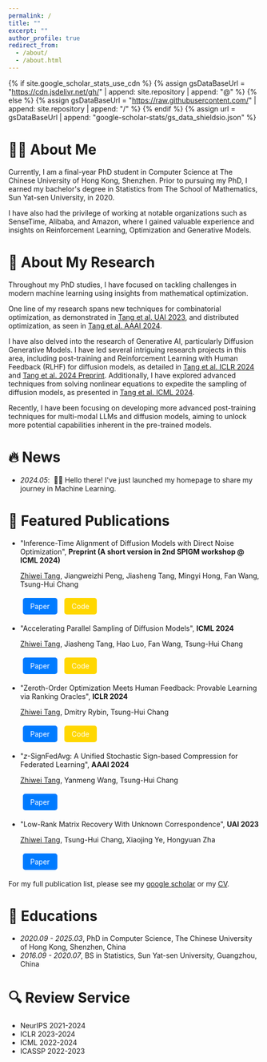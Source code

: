 ```yaml
---
permalink: /
title: ""
excerpt: ""
author_profile: true
redirect_from: 
  - /about/
  - /about.html
---
```


{% if site.google_scholar_stats_use_cdn %}
{% assign gsDataBaseUrl = "https://cdn.jsdelivr.net/gh/" | append: site.repository | append: "@" %}
{% else %}
{% assign gsDataBaseUrl = "https://raw.githubusercontent.com/" | append: site.repository | append: "/" %}
{% endif %}
{% assign url = gsDataBaseUrl | append: "google-scholar-stats/gs_data_shieldsio.json" %}

# 🧑‍💻️ About Me
<span class='anchor' id='about-me'></span>

Currently, I am a final-year PhD student in Computer Science at The Chinese University of Hong Kong, Shenzhen. Prior to pursuing my PhD, I earned my bachelor's degree in Statistics from The School of Mathematics, Sun Yat-sen University, in 2020. 

I have also had the privilege of working at notable organizations such as SenseTime, Alibaba, and Amazon, where I gained valuable experience and insights on Reinforcement Learning, Optimization and Generative Models.

<!-- Lorem ipsum dolor sit amet, consectetur adipiscing elit. Vivamus ornare aliquet ipsum, ac tempus justo dapibus sit amet. Suspendisse condimentum, libero vel tempus mattis, risus risus vulputate libero, elementum fermentum mi neque vel nisl. Maecenas facilisis maximus dignissim. Curabitur mattis vulputate dui, tincidunt varius libero luctus eu. Mauris mauris nulla, scelerisque eget massa id, tincidunt congue felis. Sed convallis tempor ipsum rhoncus viverra. Pellentesque nulla orci, accumsan volutpat fringilla vitae, maximus sit amet tortor. Aliquam ultricies odio ut volutpat scelerisque. Donec nisl nisl, porttitor vitae pharetra quis, fringilla sed mi. Fusce pretium dolor ut aliquam consequat. Cras volutpat, tellus accumsan mattis molestie, nisl lacus tempus massa, nec malesuada tortor leo vel quam. Aliquam vel ex consectetur, vehicula leo nec, efficitur eros. Donec convallis non urna quis feugiat.

My research interest includes neural machine translation and computer vision. I have published more than 100 papers at the top international AI conferences with total <a href='https://scholar.google.com/citations?user=DhtAFkwAAAAJ'>google scholar citations <strong><span id='total_cit'>260000+</span></strong></a> (You can also use google scholar badge <a href='https://scholar.google.com/citations?user=DhtAFkwAAAAJ'><img src="https://img.shields.io/endpoint?url={{ url | url_encode }}&logo=Google%20Scholar&labelColor=f6f6f6&color=9cf&style=flat&label=citations"></a>). -->

# 💬 About My Research
<span class='anchor' id='-research'></span>
Throughout my PhD studies, I have focused on tackling challenges in modern machine learning using insights from mathematical optimization.

One line of my research spans new techniques for combinatorial optimization, as demonstrated in [Tang et al. UAI 2023](https://proceedings.mlr.press/v216/tang23a.html), and distributed optimization, as seen in [Tang et al. AAAI 2024](https://ojs.aaai.org/index.php/AAAI/article/view/29454/30740).

I have also delved into the research of Generative AI, particularly Diffusion Generative Models. I have led several intriguing research projects in this area, including post-training and Reinforcement Learning with Human Feedback (RLHF) for diffusion models, as detailed in [Tang et al. ICLR 2024](https://openreview.net/pdf/120f6a88f789639b88a7a1d19b56c2c13c15d81a.pdf) and [Tang et al. 2024 Preprint](https://arxiv.org/abs/2405.18881). Additionally, I have explored advanced techniques from solving nonlinear equations to expedite the sampling of diffusion models, as presented in [Tang et al. ICML 2024](https://arxiv.org/abs/2402.09970).

Recently, I have been focusing on developing more advanced post-training techniques for multi-modal LLMs and diffusion models, aiming to unlock more potential capabilities inherent in the pre-trained models.

<!-- **(1) Optimization with Imperfect Function Feedback.** In many settings, obtaining perfect function feedback, like gradient or value, can be challenging. For example, distributed optimization requires compressing function feedback to improve communication efficiency between devices [Tang et al. AAAI 2024](https://ojs.aaai.org/index.php/AAAI/article/view/29454/30740), or optimizing with human ranking feedback for AI-generated content [Tang et al. ICLR 2024](https://openreview.net/pdf/120f6a88f789639b88a7a1d19b56c2c13c15d81a.pdf). The high-level idea behind these studies is to accurately estimate the ground-truth gradient from imperfect feedback using statistical techniques, then applying this estimation in optimization.

**(2) Learning Your Optimization Problem from Data.** Many engineering problems are solved by formulating optimization with manually-constructed models of the target world, including the objective function and constraints. However, these hand-crafted models can be difficult to create and often provide only a crude approximation of the real world due to simplified assumptions. With the rise of generative models like LLMs and Diffusion Models, an exciting approach is to use the learned distribution as world models for optimization, effectively learning constraints for the optimization problem. Similarly, the optimization's objective function can also be learned from data, such as learning a reward model from human preferences [Ouyang et al.](https://proceedings.neurips.cc/paper_files/paper/2022/file/b1efde53be364a73914f58805a001731-Paper-Conference.pdf). With this approach, it becomes possible to tackle complex and abstract engineering problems such as "generate a beautiful image" by learning an image generative model (acting as the feasible region) and a reward model for evaluating the image's aesthetic (acting as the objective function) [Tang et al. 2024 Preprint](https://arxiv.org/abs/2405.18881).

**(3) Useful Optimization Tricks.** Proper optimization tricks can lead to unreasonable effectivness in some machine learning applications. For example, entropy-regularized optimal transport can be used for smoothing optimization over permutations [Tang et al. UAI 2023](https://proceedings.mlr.press/v216/tang23a.html), and techniques from solving nonlinear equations can expedite the sampling of diffusion models [Tang et al. ICML 2024](https://arxiv.org/abs/2402.09970). -->


<!-- - *2022.02*: &nbsp;🎉🎉 Lorem ipsum dolor sit amet, consectetur adipiscing elit. Vivamus ornare aliquet ipsum, ac tempus justo dapibus sit amet. 
- *2022.02*: &nbsp;🎉🎉 Lorem ipsum dolor sit amet, consectetur adipiscing elit. Vivamus ornare aliquet ipsum, ac tempus justo dapibus sit amet.  -->


# 🔥 News
- *2024.05*: &nbsp;🎉🎉 Hello there! I've just launched my homepage to share my journey in Machine Learning.
 

# 📝 Featured Publications
<span class='anchor' id='-publications'></span>

<!-- <div class='paper-box'><div class='paper-box-image'><div><div class="badge">CVPR 2016</div><img src='images/500x300.png' alt="sym" width="100%"></div></div>
<div class='paper-box-text' markdown="1">

[Deep Residual Learning for Image Recognition](https://openaccess.thecvf.com/content_cvpr_2016/papers/He_Deep_Residual_Learning_CVPR_2016_paper.pdf)

**Kaiming He**, Xiangyu Zhang, Shaoqing Ren, Jian Sun

[**Project**](https://scholar.google.com/citations?view_op=view_citation&hl=zh-CN&user=DhtAFkwAAAAJ&citation_for_view=DhtAFkwAAAAJ:ALROH1vI_8AC) <strong><span class='show_paper_citations' data='DhtAFkwAAAAJ:ALROH1vI_8AC'></span></strong>
- Lorem ipsum dolor sit amet, consectetur adipiscing elit. Vivamus ornare aliquet ipsum, ac tempus justo dapibus sit amet. 
</div>
</div> -->
- "Inference-Time Alignment of Diffusion Models with Direct Noise Optimization", **Preprint (A short version in 2nd SPIGM workshop @ ICML 2024)**

  <u>Zhiwei Tang</u>, Jiangweizhi Peng, Jiasheng Tang, Mingyi Hong, Fan Wang, Tsung-Hui Chang

  <a href="https://arxiv.org/abs/2405.18881" style="display: inline-block; padding: 8px 15px; margin: 5px; background-color: #007BFF; color: white; border-radius: 5px; text-decoration: none;">Paper</a> <a href="https://github.com/TZW1998/Direct-Noise-Optimization" style="display: inline-block; padding: 8px 15px; margin: 5px; background-color: #FFD700; color: white; border-radius: 5px; text-decoration: none;">Code</a>


- "Accelerating Parallel Sampling of Diffusion Models", **ICML 2024**

  <u>Zhiwei Tang</u>, Jiasheng Tang, Hao Luo, Fan Wang, Tsung-Hui Chang

  <a href="https://arxiv.org/abs/2402.09970" style="display: inline-block; padding: 8px 15px; margin: 5px; background-color: #007BFF; color: white; border-radius: 5px; text-decoration: none;">Paper</a> <a href="https://github.com/TZW1998/ParaTAA-Diffusion" style="display: inline-block; padding: 8px 15px; margin: 5px; background-color: #FFD700; color: white; border-radius: 5px; text-decoration: none;">Code</a>
  
  <!-- <a href="https://github.com/TZW1998/ParaTAA-Diffusion" style="display: inline-block; padding: 8px 15px; margin: 5px; background-color: #FFD700; color: white; border-radius: 5px; text-decoration: none;">Code</a> -->


- "Zeroth-Order Optimization Meets Human Feedback: Provable Learning via Ranking Oracles", **ICLR 2024**

  <u>Zhiwei Tang</u>, Dmitry Rybin, Tsung-Hui Chang

  <a href="https://openreview.net/pdf/120f6a88f789639b88a7a1d19b56c2c13c15d81a.pdf" style="display: inline-block; padding: 8px 15px; margin: 5px; background-color: #007BFF; color: white; border-radius: 5px; text-decoration: none;">Paper</a> <a href="https://github.com/TZW1998/Taming-Stable-Diffusion-with-Human-Ranking-Feedback" style="display: inline-block; padding: 8px 15px; margin: 5px; background-color: #FFD700; color: white; border-radius: 5px; text-decoration: none;">Code</a>


- "$z$-SignFedAvg: A Unified Stochastic Sign-based Compression for Federated Learning", **AAAI 2024**

  <u>Zhiwei Tang</u>, Yanmeng Wang, Tsung-Hui Chang

  <a href="https://ojs.aaai.org/index.php/AAAI/article/view/29454/30740" style="display: inline-block; padding: 8px 15px; margin: 5px; background-color: #007BFF; color: white; border-radius: 5px; text-decoration: none;">Paper</a>


- "Low-Rank Matrix Recovery With Unknown Correspondence", **UAI 2023**

  <u>Zhiwei Tang</u>, Tsung-Hui Chang, Xiaojing Ye, Hongyuan Zha

  <a href="https://proceedings.mlr.press/v216/tang23a.html" style="display: inline-block; padding: 8px 15px; margin: 5px; background-color: #007BFF; color: white; border-radius: 5px; text-decoration: none;">Paper</a>

For my full publication list, please see my [google scholar](https://scholar.google.com/citations?user=GN-N9c8AAAAJ&hl=en) or my [CV](assets/resume.pdf).

<!-- # 🎖 Honors and Awards
- *2021.10* Lorem ipsum dolor sit amet, consectetur adipiscing elit. Vivamus ornare aliquet ipsum, ac tempus justo dapibus sit amet. 
- *2021.09* Lorem ipsum dolor sit amet, consectetur adipiscing elit. Vivamus ornare aliquet ipsum, ac tempus justo dapibus sit amet.  -->

# 📖 Educations
<span class='anchor' id='-educations'></span>
- *2020.09 - 2025.03*, PhD in Computer Science, The Chinese University of Hong Kong, Shenzhen, China
- *2016.09 - 2020.07*, BS in Statistics, Sun Yat-sen University, Guangzhou, China




# 🔍 Review Service
<span class='anchor' id='-review'></span>
- NeurIPS 2021-2024
- ICLR 2023-2024
- ICML 2022-2024
- ICASSP 2022-2023
